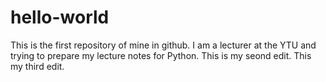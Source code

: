 # hello-world
This is the first repository of mine in github. 
I am a lecturer at the YTU and trying to prepare my lecture notes for Python. 
This is my seond edit. 
This my third edit. 
